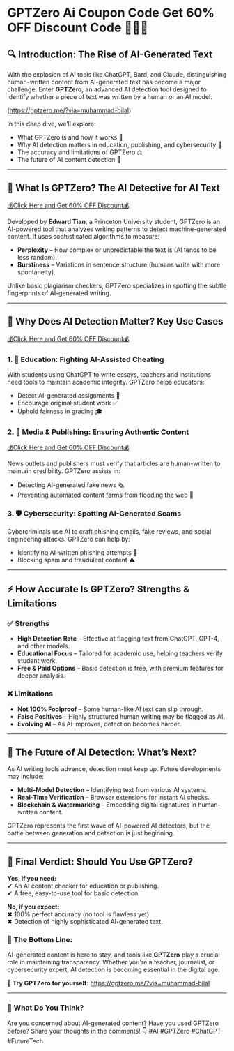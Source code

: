# **GPTZero Ai Coupon Code Get 60% OFF Discount Code 🕵️‍♂️🤖**  

## **🔍 Introduction: The Rise of AI-Generated Text**  
With the explosion of AI tools like ChatGPT, Bard, and Claude, distinguishing human-written content from AI-generated text has become a major challenge. Enter **GPTZero**, an advanced AI detection tool designed to identify whether a piece of text was written by a human or an AI model.  

(https://gptzero.me/?via=muhammad-bilal)

In this deep dive, we’ll explore:  
- What GPTZero is and how it works 🧠  
- Why AI detection matters in education, publishing, and cybersecurity 🚨  
- The accuracy and limitations of GPTZero ⚖️  
- The future of AI content detection 🚀  

---

## **🤖 What Is GPTZero? The AI Detective for AI Text**  

[💰Click Here and Get 60% OFF Discount💰](https://gptzero.me/?via=muhammad-bilal)

Developed by **Edward Tian**, a Princeton University student, GPTZero is an AI-powered tool that analyzes writing patterns to detect machine-generated content. It uses sophisticated algorithms to measure:  
- **Perplexity** – How complex or unpredictable the text is (AI tends to be less random).  
- **Burstiness** – Variations in sentence structure (humans write with more spontaneity).  

Unlike basic plagiarism checkers, GPTZero specializes in spotting the subtle fingerprints of AI-generated writing.  

---

## **🎯 Why Does AI Detection Matter? Key Use Cases**  

[💰Click Here and Get 60% OFF Discount💰](https://gptzero.me/?via=muhammad-bilal)

### **1. 🏫 Education: Fighting AI-Assisted Cheating**  
With students using ChatGPT to write essays, teachers and institutions need tools to maintain academic integrity. GPTZero helps educators:  
- Detect AI-generated assignments 📝  
- Encourage original student work ✅  
- Uphold fairness in grading 🎓  

### **2. 📰 Media & Publishing: Ensuring Authentic Content**  

[💰Click Here and Get 60% OFF Discount💰](https://gptzero.me/?via=muhammad-bilal)

News outlets and publishers must verify that articles are human-written to maintain credibility. GPTZero assists in:  
- Detecting AI-generated fake news 🗞️  
- Preventing automated content farms from flooding the web 🤖  

### **3. 🛡️ Cybersecurity: Spotting AI-Generated Scams**  
Cybercriminals use AI to craft phishing emails, fake reviews, and social engineering attacks. GPTZero can help by:  
- Identifying AI-written phishing attempts 🎣  
- Blocking spam and fraudulent content ⚠️  

---

## **⚡ How Accurate Is GPTZero? Strengths & Limitations**  

### **✅ Strengths**  
- **High Detection Rate** – Effective at flagging text from ChatGPT, GPT-4, and other models.  
- **Educational Focus** – Tailored for academic use, helping teachers verify student work.  
- **Free & Paid Options** – Basic detection is free, with premium features for deeper analysis.  

### **❌ Limitations**  
- **Not 100% Foolproof** – Some human-like AI text can slip through.  
- **False Positives** – Highly structured human writing may be flagged as AI.  
- **Evolving AI** – As AI improves, detection becomes harder.  

---

## **🚀 The Future of AI Detection: What’s Next?**  
As AI writing tools advance, detection must keep up. Future developments may include:  
- **Multi-Model Detection** – Identifying text from various AI systems.  
- **Real-Time Verification** – Browser extensions for instant AI checks.  
- **Blockchain & Watermarking** – Embedding digital signatures in human-written content.  

GPTZero represents the first wave of AI-powered AI detectors, but the battle between generation and detection is just beginning.  

---

## **🔎 Final Verdict: Should You Use GPTZero?**  
**Yes, if you need:**  
✔ An AI content checker for education or publishing.  
✔ A free, easy-to-use tool for basic detection.  

**No, if you expect:**  
✖ 100% perfect accuracy (no tool is flawless yet).  
✖ Detection of highly sophisticated AI-generated text.  

### **📢 The Bottom Line:**  
AI-generated content is here to stay, and tools like **GPTZero** play a crucial role in maintaining transparency. Whether you're a teacher, journalist, or cybersecurity expert, AI detection is becoming essential in the digital age.  

**🔗 Try GPTZero for yourself:** https://gptzero.me/?via=muhammad-bilal

---

### **💬 What Do You Think?**  
Are you concerned about AI-generated content? Have you used GPTZero before? Share your thoughts in the comments! 👇 #AI #GPTZero #ChatGPT #FutureTech
